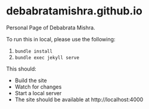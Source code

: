 # debabratamishra.github.io
Personal Page of Debabrata Mishra.

To run this in local, please use the following:
1. `bundle install`
2. `bundle exec jekyll serve`

This should:
- Build the site
- Watch for changes
- Start a local server
- The site should be available at http://localhost:4000